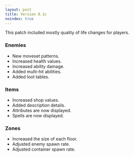 ```yaml
---
layout: post
title: Version 0.1c
noindex: true
---
```


This patch included mostly quality of life changes for players.

### Enemies
- New moveset patterns.
- Increased health values.
- Increased ability damage.
- Added multi-hit abilities.
- Added loot tables.

### Items
- Increased shop values.
- Added description details.
- Attributes are now displayed.
- Spells are now displayed.

### Zones
- Increased the size of each floor.
- Adjusted enemy spawn rate.
- Adjusted container spawn rate.
